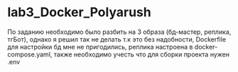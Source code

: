 # lab3_Docker_Polyarush
По заданию необходимо было разбить на 3 образа (бд-мастер, реплика, тгБот), однако я решил так не делать т.к это без надобности, Dockerfile для настройки бд мне не пригодились, реплика настроена в docker-compose.yaml, также необходимо учесть что для сборки проекта нужен .env
